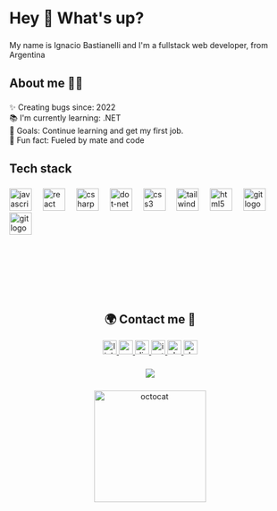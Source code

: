 <h1 align="left">Hey 👋 What's up?</h1>

###

<p align="left">My name is Ignacio Bastianelli and I'm a fullstack web developer, from Argentina</p>

###

<h2 align="left">About me 🧑🏽</h2>

###

<p align="left">✨ Creating bugs since: 2022<br>📚 I'm currently learning: .NET<br>🎯 Goals: Continue learning and get my first job.<br>🎲 Fun fact: Fueled by mate and code</p>

###

<h2 align="left">Tech stack</h2>

###

<div align="left">
  <img src="https://cdn.jsdelivr.net/gh/devicons/devicon/icons/javascript/javascript-original.svg" height="40" alt="javascript logo"  />
  <img width="12" />
  <img src="https://cdn.jsdelivr.net/gh/devicons/devicon/icons/react/react-original.svg" height="40" alt="react logo"  />
  <img width="12" />
  <img src="https://cdn.jsdelivr.net/gh/devicons/devicon/icons/csharp/csharp-original.svg" height="40" alt="csharp logo"  />
  <img width="12" />
  <img src="https://zh.opensuse.org/images/thumb/7/7d/Microsoft_.NET_logo.svg/456px-Microsoft_.NET_logo.svg.png" height="40" alt="dot-net logo"  />
  <img width="12" />
  <img src="https://cdn.jsdelivr.net/gh/devicons/devicon/icons/css3/css3-original.svg" height="40" alt="css3 logo"  />
  <img width="12" />
  <img src="https://cdn.jsdelivr.net/gh/devicons/devicon/icons/tailwindcss/tailwindcss-original-wordmark.svg" height="40" alt="tailwindcss logo"  />
  <img width="12" />
  <img src="https://cdn.jsdelivr.net/gh/devicons/devicon/icons/html5/html5-original.svg" height="40" alt="html5 logo"  />
  <img width="12" />
  <img src="https://cdn.jsdelivr.net/gh/devicons/devicon/icons/git/git-original.svg" height="40" alt="git logo"  />
  <img width="12" />
  <img src="https://cdn.jsdelivr.net/gh/devicons/devicon/icons/figma/figma-original.svg" height="40" alt="git logo"  />
</div>

###
###
<br>
<br>
<br>
<br>
<br>

<h2 align="center">🌍 Contact me 🤗</h2>



<div align="center">
  <a href="https://www.linkedin.com/in/ignacio-bastianelli-0837092a2/" target="_blank">
    <img src="https://img.shields.io/static/v1?message=LinkedIn&logo=linkedin&label=&color=0077B5&logoColor=white&labelColor=&style=for-the-badge" height="25" alt="linkedin logo"  />
  </a>
  <a href="mailto:nachobastianelli2003@gmail.com?subject=Asunto&body=Hola, me gustaría hablar sobre..." target="_blank">
    <img src="https://img.shields.io/static/v1?message=Gmail&logo=gmail&label=&color=D14836&logoColor=white&labelColor=&style=for-the-badge" height="25" alt="gmail logo"  />
  </a>
  <a href="https://discord.com/users/551307284685389840" target="_blank">
    <img src="https://img.shields.io/static/v1?message=Discord&logo=discord&label=&color=7289DA&logoColor=white&labelColor=&style=for-the-badge" height="25" alt="discord logo"  />
  </a>
  <a href="https://www.instagram.com/nachobastiaa/?hl=es" target="_blank">
    <img src="https://img.shields.io/static/v1?message=Instagram&logo=instagram&label=&color=E4405F&logoColor=white&labelColor=&style=for-the-badge" height="25" alt="instagram logo"  />
  </a>
  <a href="https://rargentinaprograma.slack.com/team/U067EJTAASJ" target="_blank">
    <img src="https://img.shields.io/static/v1?message=Slack&logo=slack&label=&color=4049ff&logoColor=white&labelColor=&style=for-the-badge" height="25" alt="slack logo"  />
  </a>
  <a href="https://ignaciobastianelliportfolio.netlify.app/" target="_blank">
    <img src="https://img.shields.io/static/v1?message=Portfolio&logo=dev.to&label=&color=222&logoColor=white&labelColor=&style=for-the-badge" height="25" alt="devto logo"  />
  </a>
</div>

###

<div align="center">
  <img src="https://visitor-badge.laobi.icu/badge?page_id=nachobastianelli.nachobastianelli&left_color=black&right_color=purple"  />
</div>

###

<div align="center">
  <img  src="https://github.com/user-attachments/assets/41834766-c084-4e92-95d6-c8e7e3aca3bc" width="200" alt="octocat" />
</div>


